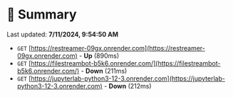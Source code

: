 # 📖 Summary
Last updated: **7/11/2024, 9:54:50 AM**

- `GET` [https://restreamer-09gx.onrender.com](https://restreamer-09gx.onrender.com) - **Up** (890ms)
- `GET` [https://filestreambot-b5k6.onrender.com/](https://filestreambot-b5k6.onrender.com/) - **Down** (211ms)
- `GET` [https://jupyterlab-python3-12-3.onrender.com](https://jupyterlab-python3-12-3.onrender.com) - **Down** (212ms)
